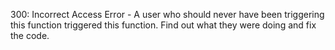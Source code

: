 
300: Incorrect Access Error - A user who should never have been triggering this function triggered this function. Find out what they were doing and fix the code.